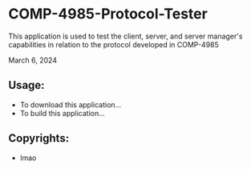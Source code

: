 # COMP-4985-Protocol-Tester
This application is used to test the client, server, and server manager's capabilities in relation to the protocol developed in COMP-4985

March 6, 2024

## Usage:

- To download this application...
- To build this application...

## Copyrights:

- lmao

##
